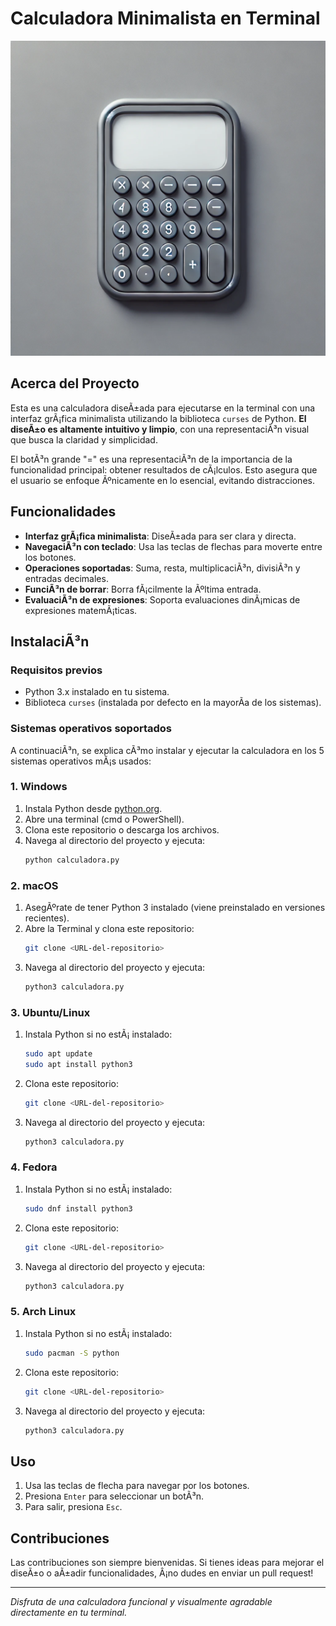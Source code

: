 
# Calculadora Minimalista en Terminal

![Calculadora Minimalista](Calculator.webp)

## Acerca del Proyecto

Esta es una calculadora diseÃ±ada para ejecutarse en la terminal con una interfaz grÃ¡fica minimalista utilizando la biblioteca `curses` de Python. **El diseÃ±o es altamente intuitivo y limpio**, con una representaciÃ³n visual que busca la claridad y simplicidad.

El botÃ³n grande "=" es una representaciÃ³n de la importancia de la funcionalidad principal: obtener resultados de cÃ¡lculos. Esto asegura que el usuario se enfoque Ãºnicamente en lo esencial, evitando distracciones.

## Funcionalidades

- **Interfaz grÃ¡fica minimalista**: DiseÃ±ada para ser clara y directa.
- **NavegaciÃ³n con teclado**: Usa las teclas de flechas para moverte entre los botones.
- **Operaciones soportadas**: Suma, resta, multiplicaciÃ³n, divisiÃ³n y entradas decimales.
- **FunciÃ³n de borrar**: Borra fÃ¡cilmente la Ãºltima entrada.
- **EvaluaciÃ³n de expresiones**: Soporta evaluaciones dinÃ¡micas de expresiones matemÃ¡ticas.

## InstalaciÃ³n

### Requisitos previos

- Python 3.x instalado en tu sistema.
- Biblioteca `curses` (instalada por defecto en la mayorÃ­a de los sistemas).

### Sistemas operativos soportados

A continuaciÃ³n, se explica cÃ³mo instalar y ejecutar la calculadora en los 5 sistemas operativos mÃ¡s usados:

### 1. **Windows**
1. Instala Python desde [python.org](https://www.python.org/downloads/).
2. Abre una terminal (cmd o PowerShell).
3. Clona este repositorio o descarga los archivos.
4. Navega al directorio del proyecto y ejecuta:
   ```bash
   python calculadora.py
   ```

### 2. **macOS**
1. AsegÃºrate de tener Python 3 instalado (viene preinstalado en versiones recientes).
2. Abre la Terminal y clona este repositorio:
   ```bash
   git clone <URL-del-repositorio>
   ```
3. Navega al directorio del proyecto y ejecuta:
   ```bash
   python3 calculadora.py
   ```

### 3. **Ubuntu/Linux**
1. Instala Python si no estÃ¡ instalado:
   ```bash
   sudo apt update
   sudo apt install python3
   ```
2. Clona este repositorio:
   ```bash
   git clone <URL-del-repositorio>
   ```
3. Navega al directorio del proyecto y ejecuta:
   ```bash
   python3 calculadora.py
   ```

### 4. **Fedora**
1. Instala Python si no estÃ¡ instalado:
   ```bash
   sudo dnf install python3
   ```
2. Clona este repositorio:
   ```bash
   git clone <URL-del-repositorio>
   ```
3. Navega al directorio del proyecto y ejecuta:
   ```bash
   python3 calculadora.py
   ```

### 5. **Arch Linux**
1. Instala Python si no estÃ¡ instalado:
   ```bash
   sudo pacman -S python
   ```
2. Clona este repositorio:
   ```bash
   git clone <URL-del-repositorio>
   ```
3. Navega al directorio del proyecto y ejecuta:
   ```bash
   python3 calculadora.py
   ```

## Uso

1. Usa las teclas de flecha para navegar por los botones.
2. Presiona `Enter` para seleccionar un botÃ³n.
3. Para salir, presiona `Esc`.

## Contribuciones

Las contribuciones son siempre bienvenidas. Si tienes ideas para mejorar el diseÃ±o o aÃ±adir funcionalidades, Â¡no dudes en enviar un pull request!

---
_Disfruta de una calculadora funcional y visualmente agradable directamente en tu terminal._
